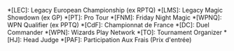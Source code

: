*[LEC]: Legacy European Championship (ex RPTQ)
*[LMS]: Legacy Magic Showdown (ex GP)
*[PT]: Pro Tour
*[FNM]: Friday Night Magic
*[WPNQ]: WPN Qualifier (ex PPTQ)
*[CdF]: Championnat de France
*[DC]: Duel Commander
*[WPN]: Wizards Play Network
*[TO]: Tournament Organizer
*[HJ]: Head Judge
*[PAF]: Participation Aux Frais (Prix d'entrée)
